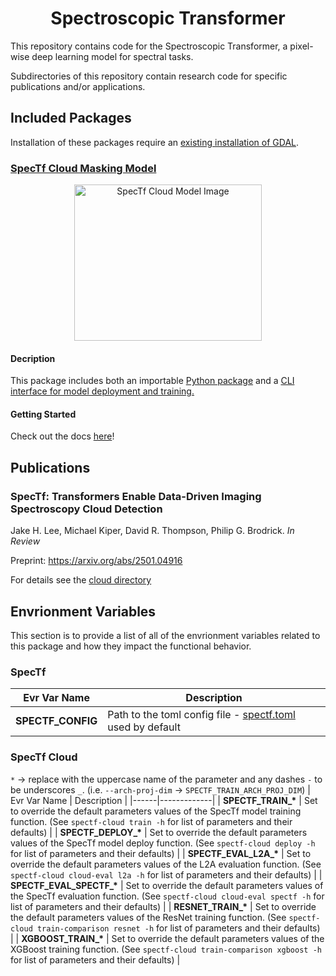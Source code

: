 <h1 align="center">Spectroscopic Transformer</h1>

This repository contains code for the Spectroscopic Transformer, a pixel-wise deep learning model for spectral tasks.

Subdirectories of this repository contain research code for specific publications and/or applications.

## Included Packages

Installation of these packages require an [existing installation of GDAL](https://gdal.org/en/stable/download.html).

### [SpecTf Cloud Masking Model](https://github.com/emit-sds/SpecTf/tree/main/spectf_cloud)
<p align="center">
  <img src="https://raw.githubusercontent.com/emit-sds/SpecTf/refs/heads/dev/spectf_cloud/figures/fig4.png" alt="SpecTf Cloud Model Image" width="300" height="250">
</p>

#### Decription
This package includes both an importable <ins>Python package</ins> and a <ins>CLI interface</ns> for model deployment and training.

#### Getting Started
Check out the docs [here](https://github.com/emit-sds/SpecTf/blob/dev/spectf_cloud/README.md)!


## Publications
### SpecTf: Transformers Enable Data-Driven Imaging Spectroscopy Cloud Detection

Jake H. Lee, Michael Kiper, David R. Thompson, Philip G. Brodrick. *In Review* 

Preprint: https://arxiv.org/abs/2501.04916

For details see the [cloud directory](https://github.com/emit-sds/SpecTf/tree/dev/spectf_cloud)

## Envrionment Variables
This section is to provide a list of all of the envrionment variables related to this package and how they impact the functional behavior.

### SpecTf
| Evr Var Name | Description |
|------|-------------|
| **SPECTF_CONFIG** | Path to the toml config file - [spectf.toml](https://github.com/emit-sds/SpecTf/blob/dev/spectf/spectf.toml) used by default |

### SpecTf Cloud
`*` -> replace with the uppercase name of the parameter and any dashes `-` to be underscores `_`. (i.e. `--arch-proj-dim` -> `SPECTF_TRAIN_ARCH_PROJ_DIM`)
| Evr Var Name | Description |
|------|-------------|
| **SPECTF_TRAIN_\*** | Set to override the default parameters values of the SpecTf model training function. (See `spectf-cloud train -h` for list of parameters and their defaults) |
| **SPECTF_DEPLOY_\*** | Set to override the default parameters values of the SpecTf model deploy function. (See `spectf-cloud deploy -h` for list of parameters and their defaults) |
| **SPECTF_EVAL_L2A_\*** | Set to override the default parameters values of the L2A evaluation function. (See `spectf-cloud cloud-eval l2a -h` for list of parameters and their defaults) |
| **SPECTF_EVAL_SPECTF_\*** | Set to override the default parameters values of the SpecTf evaluation function. (See `spectf-cloud cloud-eval spectf -h` for list of parameters and their defaults) |
| **RESNET_TRAIN_\*** | Set to override the default parameters values of the ResNet training function. (See `spectf-cloud train-comparison resnet -h` for list of parameters and their defaults) |
| **XGBOOST_TRAIN_\*** | Set to override the default parameters values of the XGBoost training function. (See `spectf-cloud train-comparison xgboost -h` for list of parameters and their defaults) |

